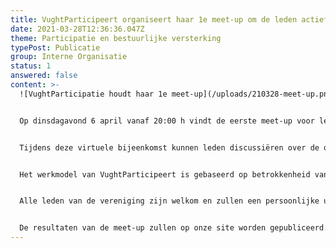 ```yaml
---
title: VughtParticipeert organiseert haar 1e meet-up om de leden actief te betrekken
date: 2021-03-28T12:36:36.047Z
theme: Participatie en bestuurlijke versterking
typePost: Publicatie
group: Interne Organisatie
status: 1
answered: false
content: >-
  ![VughtParticipatie houdt haar 1e meet-up](/uploads/210328-meet-up.png)


  Op dinsdagavond 6 april vanaf 20:00 h vindt de eerste meet-up voor leden van de Vereniging VughtParticipeert plaats door middel van Zoom.


  Tijdens deze virtuele bijeenkomst kunnen leden discussiëren over de onderwerpen en prioriteiten voor participatie. De discussie zal worden ingeleid door de voorzitter die de participatie strategie en de actuele onderwerpen zal toelichten.


  Het werkmodel van VughtParticipeert is gebaseerd op betrokkenheid van inwoners die willen samenwerken met andere inwoners en gebruik maken van de mogelijhkeden die de vereniging kan bieden zoals vragen aan gemeentebestuur, publiciteit en juridische ondersteuning.


  Alle leden van de vereniging zijn welkom en zullen een persoonlijke uitnodiging ontvangen. Wie nog geen lid is en toch wil deelnemen kan zich aanmelden en €10,= contributie betalen voor 5 april. 


  De resultaten van de meet-up zullen op onze site worden gepubliceerd.
---
```

